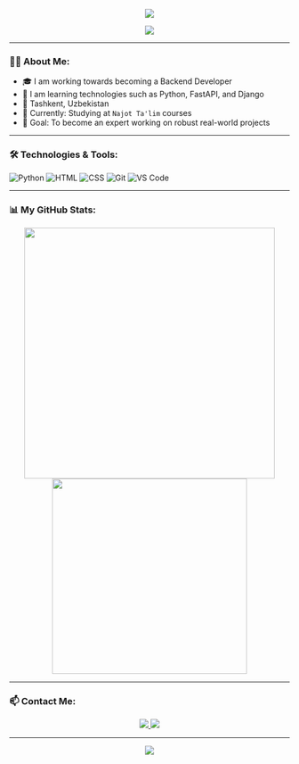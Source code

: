 <!-- Banner -->
<p align="center">
  <img src="https://capsule-render.vercel.app/api?type=waving&color=0d1117&height=200&section=header&text=Backend%20Developer%20Abduqodir!&fontSize=35&color=ffffff" />
</p>

<!-- Animated Typing SVG -->
<p align="center">
  <img src="https://readme-typing-svg.demolab.com?font=Fira+Code&size=22&pause=1000&color=36BCF7&center=true&vCenter=true&width=500&lines=Backend%20Developer;Python%20Enthusiast;Student%20at%20Najot%20Ta'lim;Always%20growing%20and%20learning" />
</p>

---

### 🧑‍💻 About Me:

- 🎓 I am working towards becoming a Backend Developer  
- 🐍 I am learning technologies such as Python, FastAPI, and Django  
- 📍 Tashkent, Uzbekistan  
- 🌱 Currently: Studying at `Najot Ta'lim` courses  
- 🎯 Goal: To become an expert working on robust real-world projects

---

### 🛠️ Technologies & Tools:

![Python](https://img.shields.io/badge/Python-3670A0?style=for-the-badge&logo=python&logoColor=fff)
![HTML](https://img.shields.io/badge/HTML-E44D26?style=for-the-badge&logo=html5&logoColor=white)
![CSS](https://img.shields.io/badge/CSS-1572B6?style=for-the-badge&logo=css3)
![Git](https://img.shields.io/badge/Git-F05032?style=for-the-badge&logo=git&logoColor=white)
![VS Code](https://img.shields.io/badge/VS_Code-007ACC?style=for-the-badge&logo=visual-studio-code)

---

### 📊 My GitHub Stats:

<p align="center">
  <img src="https://github-readme-stats.vercel.app/api?username=abdurakhimoov&show_icons=true&theme=tokyonight" width="450" />
  <img src="https://github-readme-stats.vercel.app/api/top-langs/?username=abdurakhimoov&layout=compact&theme=tokyonight" width="350"/>
</p>

---

### 📫 Contact Me:

<p align="center">
  <a href="https://t.me/YOUR_TELEGRAM" target="_blank">
    <img src="https://img.shields.io/badge/Telegram-26A5E4?style=for-the-badge&logo=telegram&logoColor=white" />
  </a>
  <a href="mailto:yourmail@gmail.com" target="_blank">
    <img src="https://img.shields.io/badge/Gmail-D14836?style=for-the-badge&logo=gmail&logoColor=white" />
  </a>
</p>

---

<p align="center">
  <img src="https://capsule-render.vercel.app/api?type=waving&color=0d1117&height=120&section=footer"/>
</p>
